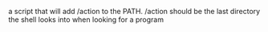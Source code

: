 a script that will add /action to the PATH. /action should be the last directory the shell looks into when looking for a program
